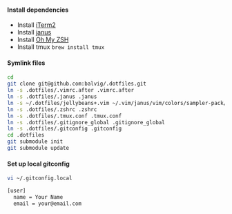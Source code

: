 #### Install dependencies

- Install [iTerm2](http://www.iterm2.com)
- Install [janus](https://github.com/carlhuda/janus)
- Install [Oh My ZSH](https://github.com/robbyrussell/oh-my-zsh)
- Install tmux `brew install tmux`


#### Symlink files

```bash
cd
git clone git@github.com:balvig/.dotfiles.git
ln -s .dotfiles/.vimrc.after .vimrc.after
ln -s .dotfiles/.janus .janus
ln -s ~/.dotfiles/jellybeans+.vim ~/.vim/janus/vim/colors/sampler-pack/colors/jellybeans+.vim
ln -s .dotfiles/.zshrc .zshrc
ln -s .dotfiles/.tmux.conf .tmux.conf
ln -s .dotfiles/.gitignore_global .gitignore_global
ln -s .dotfiles/.gitconfig .gitconfig
cd .dotfiles
git submodule init
git submodule update
```

#### Set up local gitconfig

```bash
vi ~/.gitconfig.local

[user]
  name = Your Name
  email = your@email.com
```
